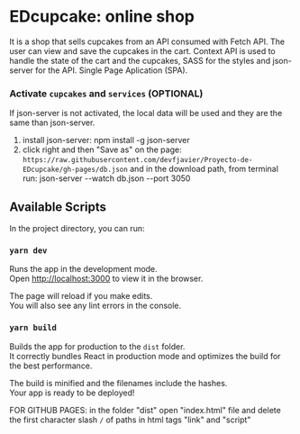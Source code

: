 # EDcupcake: online shop

It is a shop that sells cupcakes from an API consumed with Fetch API.
The user can view and save the cupcakes in the cart.
Context API is used to handle the state of the cart and the cupcakes, SASS for the styles and json-server for the API.
Single Page Aplication (SPA).

### Activate `cupcakes` and `services` (OPTIONAL)

If json-server is not activated, the local data will be used and they are the same than json-server.

1. install json-server: npm install -g json-server
2. click right and then "Save as" on the page: `https://raw.githubusercontent.com/devfjavier/Proyecto-de-EDcupcake/gh-pages/db.json` and in the download path, from terminal run: json-server --watch db.json --port 3050
## Available Scripts

In the project directory, you can run:

### `yarn dev`

Runs the app in the development mode.\
Open [http://localhost:3000](http://localhost:3000) to view it in the browser.

The page will reload if you make edits.\
You will also see any lint errors in the console.

### `yarn build`

Builds the app for production to the `dist` folder.\
It correctly bundles React in production mode and optimizes the build for the best performance.

The build is minified and the filenames include the hashes.\
Your app is ready to be deployed!

FOR GITHUB PAGES: in the folder "dist" open "index.html" file and delete the first character slash `/` of paths in html tags "link" and "script"